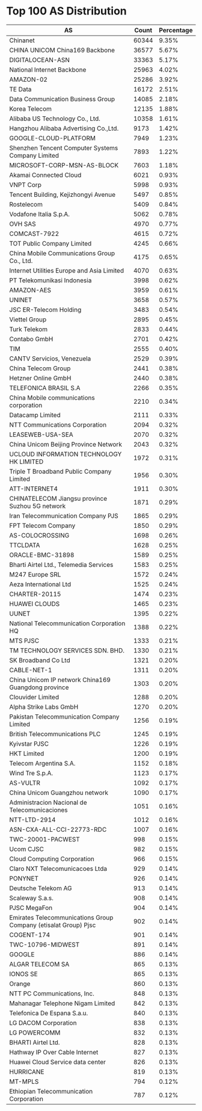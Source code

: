 # Top 100 AS Distribution
| AS | Count | Percentage |
|----|----|----|
| Chinanet | 60344 | 9.35% |
| CHINA UNICOM China169 Backbone | 36577 | 5.67% |
| DIGITALOCEAN-ASN | 33363 | 5.17% |
| National Internet Backbone | 25963 | 4.02% |
| AMAZON-02 | 25286 | 3.92% |
| TE Data | 16172 | 2.51% |
| Data Communication Business Group | 14085 | 2.18% |
| Korea Telecom | 12135 | 1.88% |
| Alibaba US Technology Co., Ltd. | 10358 | 1.61% |
| Hangzhou Alibaba Advertising Co.,Ltd. | 9173 | 1.42% |
| GOOGLE-CLOUD-PLATFORM | 7949 | 1.23% |
| Shenzhen Tencent Computer Systems Company Limited | 7893 | 1.22% |
| MICROSOFT-CORP-MSN-AS-BLOCK | 7603 | 1.18% |
| Akamai Connected Cloud | 6021 | 0.93% |
| VNPT Corp | 5998 | 0.93% |
| Tencent Building, Kejizhongyi Avenue | 5497 | 0.85% |
| Rostelecom | 5409 | 0.84% |
| Vodafone Italia S.p.A. | 5062 | 0.78% |
| OVH SAS | 4970 | 0.77% |
| COMCAST-7922 | 4615 | 0.72% |
| TOT Public Company Limited | 4245 | 0.66% |
| China Mobile Communications Group Co., Ltd. | 4175 | 0.65% |
| Internet Utilities Europe and Asia Limited | 4070 | 0.63% |
| PT Telekomunikasi Indonesia | 3998 | 0.62% |
| AMAZON-AES | 3959 | 0.61% |
| UNINET | 3658 | 0.57% |
| JSC ER-Telecom Holding | 3483 | 0.54% |
| Viettel Group | 2895 | 0.45% |
| Turk Telekom | 2833 | 0.44% |
| Contabo GmbH | 2701 | 0.42% |
| TIM | 2555 | 0.40% |
| CANTV Servicios, Venezuela | 2529 | 0.39% |
| China Telecom Group | 2441 | 0.38% |
| Hetzner Online GmbH | 2440 | 0.38% |
| TELEFONICA BRASIL S.A | 2266 | 0.35% |
| China Mobile communications corporation | 2210 | 0.34% |
| Datacamp Limited | 2111 | 0.33% |
| NTT Communications Corporation | 2094 | 0.32% |
| LEASEWEB-USA-SEA | 2070 | 0.32% |
| China Unicom Beijing Province Network | 2043 | 0.32% |
| UCLOUD INFORMATION TECHNOLOGY HK LIMITED | 1972 | 0.31% |
| Triple T Broadband Public Company Limited | 1956 | 0.30% |
| ATT-INTERNET4 | 1911 | 0.30% |
| CHINATELECOM Jiangsu province Suzhou 5G network | 1871 | 0.29% |
| Iran Telecommunication Company PJS | 1865 | 0.29% |
| FPT Telecom Company | 1850 | 0.29% |
| AS-COLOCROSSING | 1698 | 0.26% |
| TTCLDATA | 1628 | 0.25% |
| ORACLE-BMC-31898 | 1589 | 0.25% |
| Bharti Airtel Ltd., Telemedia Services | 1583 | 0.25% |
| M247 Europe SRL | 1572 | 0.24% |
| Aeza International Ltd | 1525 | 0.24% |
| CHARTER-20115 | 1474 | 0.23% |
| HUAWEI CLOUDS | 1465 | 0.23% |
| UUNET | 1395 | 0.22% |
| National Telecommunication Corporation HQ | 1388 | 0.22% |
| MTS PJSC | 1333 | 0.21% |
| TM TECHNOLOGY SERVICES SDN. BHD. | 1330 | 0.21% |
| SK Broadband Co Ltd | 1321 | 0.20% |
| CABLE-NET-1 | 1311 | 0.20% |
| China Unicom IP network China169 Guangdong province | 1303 | 0.20% |
| Clouvider Limited | 1288 | 0.20% |
| Alpha Strike Labs GmbH | 1270 | 0.20% |
| Pakistan Telecommunication Company Limited | 1256 | 0.19% |
| British Telecommunications PLC | 1245 | 0.19% |
| Kyivstar PJSC | 1226 | 0.19% |
| HKT Limited | 1200 | 0.19% |
| Telecom Argentina S.A. | 1152 | 0.18% |
| Wind Tre S.p.A. | 1123 | 0.17% |
| AS-VULTR | 1092 | 0.17% |
| China Unicom Guangzhou network | 1090 | 0.17% |
| Administracion Nacional de Telecomunicaciones | 1051 | 0.16% |
| NTT-LTD-2914 | 1012 | 0.16% |
| ASN-CXA-ALL-CCI-22773-RDC | 1007 | 0.16% |
| TWC-20001-PACWEST | 998 | 0.15% |
| Ucom CJSC | 982 | 0.15% |
| Cloud Computing Corporation | 966 | 0.15% |
| Claro NXT Telecomunicacoes Ltda | 929 | 0.14% |
| PONYNET | 926 | 0.14% |
| Deutsche Telekom AG | 913 | 0.14% |
| Scaleway S.a.s. | 908 | 0.14% |
| PJSC MegaFon | 904 | 0.14% |
| Emirates Telecommunications Group Company (etisalat Group) Pjsc | 902 | 0.14% |
| COGENT-174 | 901 | 0.14% |
| TWC-10796-MIDWEST | 891 | 0.14% |
| GOOGLE | 886 | 0.14% |
| ALGAR TELECOM SA | 865 | 0.13% |
| IONOS SE | 865 | 0.13% |
| Orange | 860 | 0.13% |
| NTT PC Communications, Inc. | 848 | 0.13% |
| Mahanagar Telephone Nigam Limited | 842 | 0.13% |
| Telefonica De Espana S.a.u. | 840 | 0.13% |
| LG DACOM Corporation | 838 | 0.13% |
| LG POWERCOMM | 832 | 0.13% |
| BHARTI Airtel Ltd. | 828 | 0.13% |
| Hathway IP Over Cable Internet | 827 | 0.13% |
| Huawei Cloud Service data center | 826 | 0.13% |
| HURRICANE | 819 | 0.13% |
| MT-MPLS | 794 | 0.12% |
| Ethiopian Telecommunication Corporation | 787 | 0.12% |
